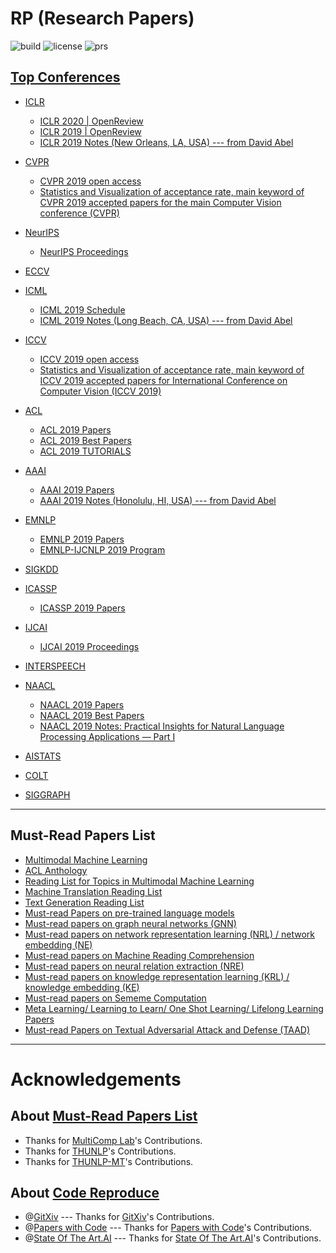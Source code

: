 # RP (Research Papers)

![build](https://img.shields.io/badge/build-passing-brightgreen.svg)
![license](https://img.shields.io/badge/License-MIT-brightgreen.svg)
![prs](https://img.shields.io/badge/PRs-welcome-brightgreen.svg)



## [Top Conferences](http://www.guide2research.com/topconf/)

  - [ICLR](https://iclr.cc/)
    - [ICLR 2020 | OpenReview](https://openreview.net/group?id=ICLR.cc/2020/Conference)
    - [ICLR 2019 | OpenReview](https://openreview.net/group?id=ICLR.cc/2019/Conference)
    - [ICLR 2019 Notes (New Orleans, LA, USA) --- from David Abel](https://david-abel.github.io/notes/iclr_2019.pdf)
    
  - [CVPR](https://dblp.uni-trier.de/db/conf/cvpr/)
    - [CVPR 2019 open access](http://openaccess.thecvf.com/CVPR2019.py)
    - [Statistics and Visualization of acceptance rate, main keyword of CVPR 2019 accepted papers for the main Computer Vision conference (CVPR)](https://github.com/hoya012/CVPR-2019-Paper-Statistics)    

  - [NeurIPS](https://nips.cc/)
    - [NeurIPS Proceedings](https://papers.nips.cc/)
  
  - [ECCV](https://dblp.org/db/conf/eccv/)
  
  - [ICML](https://icml.cc/)
    - [ICML 2019 Schedule](https://icml.cc/Conferences/2019/Schedule)
    - [ICML 2019 Notes (Long Beach, CA, USA) --- from David Abel](https://david-abel.github.io/notes/icml_2019.pdf)
  
  - [ICCV](https://dblp.uni-trier.de/db/conf/iccv/)
    - [ICCV 2019 open access](http://openaccess.thecvf.com/ICCV2019.py)
    - [Statistics and Visualization of acceptance rate, main keyword of ICCV 2019 accepted papers for International Conference on Computer Vision (ICCV 2019)](https://github.com/hoya012/ICCV-2019-Paper-Statistics)
 
  - [ACL](http://dblp.uni-trier.de/db/conf/acl/)
    - [ACL 2019 Papers](http://www.acl2019.org/EN/program/papers.xhtml)
    - [ACL 2019 Best Papers](http://www.acl2019.org/EN/nominations-for-acl-2019-best-paper-awards.xhtml)
    - [ACL 2019 TUTORIALS](http://www.acl2019.org/EN/tutorials.xhtml)
    
  - [AAAI](https://www.aaai.org/)
    - [AAAI 2019 Papers](https://aaai.org/Conferences/AAAI-19/wp-content/uploads/2018/11/AAAI-19_Accepted_Papers.pdf)
    - [AAAI 2019 Notes (Honolulu, HI, USA) --- from David Abel](https://david-abel.github.io/notes/aaai_2019.pdf)

  - [EMNLP](https://dblp.uni-trier.de/db/conf/emnlp/)
    - [EMNLP 2019 Papers](https://www.emnlp-ijcnlp2019.org/program/accepted/)
    - [EMNLP-IJCNLP 2019 Program](https://www.emnlp-ijcnlp2019.org/program/)
 
  - [SIGKDD](https://www.kdd.org/)

  - [ICASSP](https://dblp1.uni-trier.de/db/conf/icassp/)
    - [ICASSP 2019 Papers](https://2019.ieeeicassp.org/program#paper-search)
  
  - [IJCAI](https://www.ijcai.org/)
    - [IJCAI 2019 Proceedings](https://www.ijcai.org/proceedings/2019/)

  - [INTERSPEECH](https://dblp.org/db/conf/interspeech/)
  
  - [NAACL](http://naacl.org/)
    - [NAACL 2019 Papers](https://naacl2019.org/program/accepted/)
    - [NAACL 2019 Best Papers](https://naacl2019.org/blog/best-papers/)
    - [NAACL 2019 Notes: Practical Insights for Natural Language Processing Applications — Part I](https://medium.com/orb-engineering/naacl-19-notes-practical-insights-for-natural-language-processing-applications-part-i-5f981c92af80)

  - [AISTATS](https://www.aistats.org/)
  
  - [COLT](https://www.learningtheory.org/)
  
  - [SIGGRAPH](https://www.siggraph.org/)
  
----------  
## Must-Read Papers List
  
  - [Multimodal Machine Learning](https://github.com/multimodal-machine-learning/multimodal-ml-reading-list)
  - [ACL Anthology](https://aclweb.org/anthology/)
  - [Reading List for Topics in Multimodal Machine Learning](https://github.com/pliang279/multimodal-ml-reading-list)
  - [Machine Translation Reading List](https://github.com/THUNLP-MT/MT-Reading-List)
  - [Text Generation Reading List](https://github.com/THUNLP-MT/TG-Reading-List)
  - [Must-read Papers on pre-trained language models](https://github.com/thunlp/PLMpapers)
  - [Must-read papers on graph neural networks (GNN)](https://github.com/thunlp/GNNPapers)
  - [Must-read papers on network representation learning (NRL) / network embedding (NE)](https://github.com/thunlp/NRLPapers)
  - [Must-read papers on Machine Reading Comprehension](https://github.com/thunlp/RCPapers)
  - [Must-read papers on neural relation extraction (NRE)](https://github.com/thunlp/NREPapers)
  - [Must-read papers on knowledge representation learning (KRL) / knowledge embedding (KE)](https://github.com/thunlp/KRLPapers)
  - [Must-read papers on Sememe Computation](https://github.com/thunlp/SCPapers)
  - [Meta Learning/ Learning to Learn/ One Shot Learning/ Lifelong Learning Papers](https://github.com/floodsung/Meta-Learning-Papers)
  - [Must-read Papers on Textual Adversarial Attack and Defense (TAAD)](https://github.com/thunlp/TAADpapers)
  
  

----------
# Acknowledgements

## About [Must-Read Papers List](#Must-Read-Papers-List)

  - Thanks for [MultiComp Lab](http://multicomp.cs.cmu.edu/)'s Contributions.
  - Thanks for [THUNLP](https://github.com/thunlp)'s Contributions.
  - Thanks for [THUNLP-MT](https://github.com/THUNLP-MT)'s Contributions.


## About [Code Reproduce](#Code-Reproduce)
  - @[GitXiv](http://www.gitxiv.com/) --- Thanks for [GitXiv](http://www.gitxiv.com/)'s Contributions.
  - @[Papers with Code](https://paperswithcode.com/) --- Thanks for [Papers with Code](https://paperswithcode.com/)'s Contributions.
  - @[State Of The Art.AI](https://www.stateoftheart.ai/) --- Thanks for [State Of The Art.AI](https://www.stateoftheart.ai/)'s Contributions.
 
 

  

